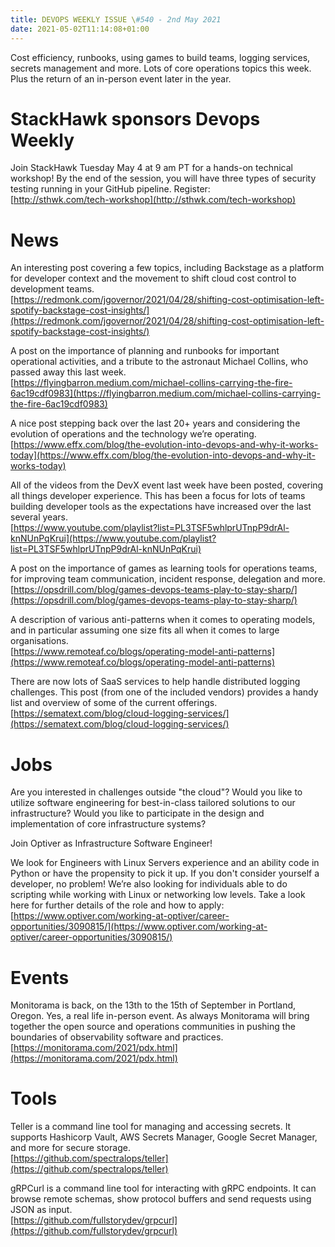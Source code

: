 ```yaml
---
title: DEVOPS WEEKLY ISSUE \#540 - 2nd May 2021 
date: 2021-05-02T11:14:08+01:00
---
```


Cost efficiency, runbooks, using games to build teams, logging services, secrets management and more. Lots of core operations topics this week. Plus the return of an in-person event later in the year.


StackHawk sponsors Devops Weekly
============================

Join StackHawk Tuesday May 4 at 9 am PT for a hands-on technical workshop! By the end of the session, you will have three types of security testing running in your GitHub pipeline. Register:
<br>[http://sthwk.com/tech-workshop](http://sthwk.com/tech-workshop)


News
====

An interesting post covering a few topics, including Backstage as a platform for developer context and the movement to shift cloud cost control to development teams.
<br>[https://redmonk.com/jgovernor/2021/04/28/shifting-cost-optimisation-left-spotify-backstage-cost-insights/](https://redmonk.com/jgovernor/2021/04/28/shifting-cost-optimisation-left-spotify-backstage-cost-insights/)


A post on the importance of planning and runbooks for important operational activities, and a tribute to the astronaut Michael Collins, who passed away this last week.
<br>[https://flyingbarron.medium.com/michael-collins-carrying-the-fire-6ac19cdf0983](https://flyingbarron.medium.com/michael-collins-carrying-the-fire-6ac19cdf0983)


A nice post stepping back over the last 20+ years and considering the evolution of operations and the technology we’re operating.
<br>[https://www.effx.com/blog/the-evolution-into-devops-and-why-it-works-today](https://www.effx.com/blog/the-evolution-into-devops-and-why-it-works-today)


All of the videos from the DevX event last week have been posted, covering all things developer experience. This has been a focus for lots of teams building developer tools as the expectations have increased over the last several years.
<br>[https://www.youtube.com/playlist?list=PL3TSF5whlprUTnpP9drAl-knNUnPqKrui](https://www.youtube.com/playlist?list=PL3TSF5whlprUTnpP9drAl-knNUnPqKrui)


A post on the importance of games as learning tools for operations teams, for improving team communication, incident response, delegation and more.
<br>[https://opsdrill.com/blog/games-devops-teams-play-to-stay-sharp/](https://opsdrill.com/blog/games-devops-teams-play-to-stay-sharp/)


A description of various anti-patterns when it comes to operating models, and in particular assuming one size fits all when it comes to large organisations.
<br>[https://www.remoteaf.co/blogs/operating-model-anti-patterns](https://www.remoteaf.co/blogs/operating-model-anti-patterns)


There are now lots of SaaS services to help handle distributed logging challenges. This post (from one of the included vendors) provides a handy list and overview of some of the current offerings.
<br>[https://sematext.com/blog/cloud-logging-services/](https://sematext.com/blog/cloud-logging-services/)


Jobs
====

Are you interested in challenges outside "the cloud"?  Would you like to utilize software engineering for best-in-class tailored solutions to our infrastructure? Would you like to participate in the design and implementation of core infrastructure systems?

Join Optiver as Infrastructure Software Engineer!

We look for Engineers with Linux Servers experience and an ability code in Python or have the propensity to pick it up. If you don't consider yourself a developer, no problem! We’re also looking for individuals able to do scripting while working with Linux or networking low levels. Take a look here for further details of the role and how to apply:
<br>[https://www.optiver.com/working-at-optiver/career-opportunities/3090815/](https://www.optiver.com/working-at-optiver/career-opportunities/3090815/)


Events
======

Monitorama is back, on the 13th to the 15th of September in Portland, Oregon. Yes, a real life in-person event. As always Monitorama will bring together the open source and operations communities in pushing the boundaries of observability software and practices.
<br>[https://monitorama.com/2021/pdx.html](https://monitorama.com/2021/pdx.html)


Tools
=====

Teller is a command line tool for managing and accessing secrets. It supports Hashicorp Vault, AWS Secrets Manager, Google Secret Manager, and more for secure storage.
<br>[https://github.com/spectralops/teller](https://github.com/spectralops/teller)


gRPCurl is a command line tool for interacting with gRPC endpoints. It can browse remote schemas, show protocol buffers and send requests using JSON as input.
<br>[https://github.com/fullstorydev/grpcurl](https://github.com/fullstorydev/grpcurl)



